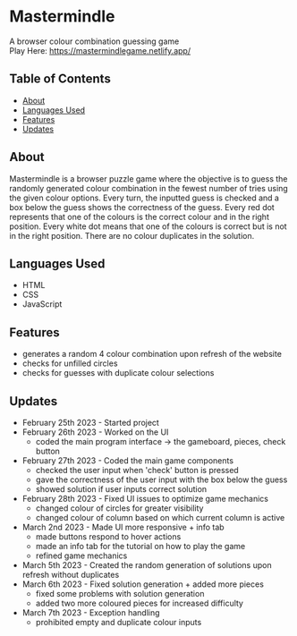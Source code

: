 # Mastermindle
A browser colour combination guessing game  
Play Here: https://mastermindlegame.netlify.app/

## Table of Contents
* [About](#about)
* [Languages Used](#languages-used)
* [Features](#features)
* [Updates](#updates)

## About
Mastermindle is a browser puzzle game where the objective is to guess the randomly generated colour combination in the fewest number of tries using the given colour options. Every turn, the inputted guess is checked and a box below the guess shows the correctness of the guess. Every red dot represents that one of the colours is the correct colour and in the right position. Every white dot means that one of the colours is correct but is not in the right position. There are no colour duplicates in the solution. 

## Languages Used
- HTML
- CSS
- JavaScript

## Features
- generates a random 4 colour combination upon refresh of the website
- checks for unfilled circles
- checks for guesses with duplicate colour selections

## Updates
- February 25th 2023 - Started project
- February 26th 2023 - Worked on the UI
    - coded the main program interface -> the gameboard, pieces, check button
- February 27th 2023 - Coded the main game components
    - checked the user input when 'check' button is pressed
    - gave the correctness of the user input with the box below the guess
    - showed solution if user inputs correct solution
- February 28th 2023 - Fixed UI issues to optimize game mechanics
    - changed colour of circles for greater visibility
    - changed colour of column based on which current column is active
- March 2nd 2023 - Made UI more responsive + info tab
    - made buttons respond to hover actions
    - made an info tab for the tutorial on how to play the game
    - refined game mechanics
- March 5th 2023 - Created the random generation of solutions upon refresh without duplicates
- March 6th 2023 - Fixed solution generation + added more pieces
    - fixed some problems with solution generation
    - added two more coloured pieces for increased difficulty 
- March 7th 2023 - Exception handling
    - prohibited empty and duplicate colour inputs 
